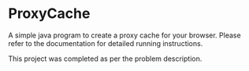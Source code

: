 # ProxyCache

A simple java program to create a proxy cache for your browser. 
Please refer to the documentation for detailed running instructions.

This project was completed as per the problem description.
